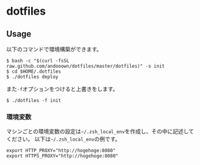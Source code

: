 # dotfiles

## Usage
以下のコマンドで環境構築ができます。
```
$ bash -c "$(curl -fsSL raw.github.com/andooown/dotfiles/master/dotfiles)" -s init
$ cd $HOME/.dotfiles
$ ./dotfiles deploy
```

また`-f`オプションをつけると上書きをします。
```
$ ./dotfiles -f init
```

### 環境変数
マシンごとの環境変数の設定は`~/.zsh_local_env`を作成し、その中に記述してください。
以下は`~/.zsh_local_env`の例です。
```
export HTTP_PROXY="http://hogehoge:8080"
export HTTPS_PROXY="http://hogehoge:8080"
```
